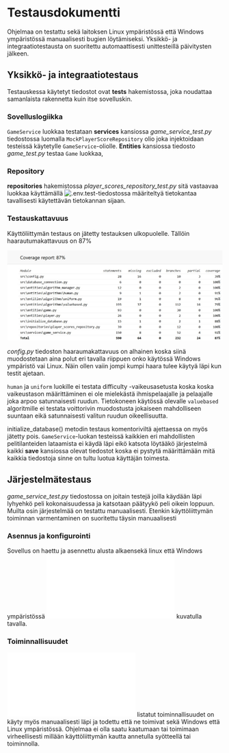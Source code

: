 # Testausdokumentti

Ohjelmaa on testattu sekä laitoksen Linux ympäristössä että Windows ympäristössä manuaalisesti bugien löytämiseksi. Yksikkö- ja integraatiotestausta on suoritettu automaattisesti unittesteillä päivitysten jälkeen.

## Yksikkö- ja integraatiotestaus
Testauskessa käytetyt tiedostot ovat **tests** hakemistossa, joka noudattaa samanlaista rakennetta kuin itse sovelluskin.

### Sovelluslogiikka
`GameService` luokkaa testataan **services** kansiossa *game_service_test.py* tiedostossa luomalla `MockPlayerScoreRepository` olio joka injektoidaan testeissä käytetylle `GameService`-oliolle. **Entities** kansiossa tiedosto *game_test.py* testaa `Game` luokkaa,

### Repository
**repositories** hakemistossa *player_scores_repository_test.py* sitä vastaavaa luokkaa käyttämällä ![.env.test](../.env.test)-tiedostossa määriteltyä tietokantaa tavallisesti käytettävän tietokannan sijaan.

### Testauskattavuus
Käyttöliittymän testaus on jätetty testauksen ulkopuolelle. Tällöin haarautumakattavuus on 87%

![](./kuvat/haaraumakattavuus.jpg)

*config.py* tiedoston haaraumakattavuus on alhainen koska siinä muodostetaan aina polut eri tavalla riippuen onko käytössä Windows ympäristö vai Linux. Näin ollen vaiin jompi kumpi haara tulee käytyä läpi kun testit ajetaan.

`human` ja `uniform` luokille ei testata difficulty -vaikeusasetusta koska koska vaikeustason määrittäminen ei ole mielekästä ihmispelaajalle ja pelaajalle joka arpoo satunnaisesti ruudun. Tietokoneen käytössä olevalle `valuebased` algoritmille ei testata voittorivin muodostusta jokaiseen mahdolliseen suuntaan eikä satunnaisesti valitun ruudun oikeellisuutta.

initialize_database() metodin testaus komentoriviltä ajettaessa on myös jätetty pois. `GameService`-luokan testeissä kaikkien eri mahdollisten pelitilanteiden lataamista ei käydä läpi eikö katsota löytääkö järjestelmä kaikki **save** kansiossa olevat tiedostot koska ei pystytä määrittämään mitä kaikkia tiedostoja sinne on tultu luotua käyttäjän toimesta.

## Järjestelmätestaus
*game_service_test.py* tiedostossa on joitain testejä joilla käydään läpi lyhyehkö peli kokonaisuudessa ja katsotaan päätyykö peli oikein loppuun. Muilta osin järjestelmää on testattu manuaalisesti. Etenkin käyttöliittymän toiminnan varmentaminen on suoritettu täysin manuaalisesti

### Asennus ja konfigurointi
Sovellus on haettu ja asennettu alusta alkaensekä linux että Windows ympäristössä ![käyttöohjeessa](./kayttoohje.md) kuvatulla tavalla.

### Toiminnallisuudet
![Määrittelydokumentissa](./vaatimusmaarittely.md) listatut toiminnallisuudet on käyty myös manuaalisesti läpi ja todettu että ne toimivat sekä Windows että Linux ympäristössä. Ohjelmaa ei olla saatu kaatumaan tai toimimaan virheellisesti millään käyttöliittymän kautta annetulla syötteellä tai toiminnolla.
